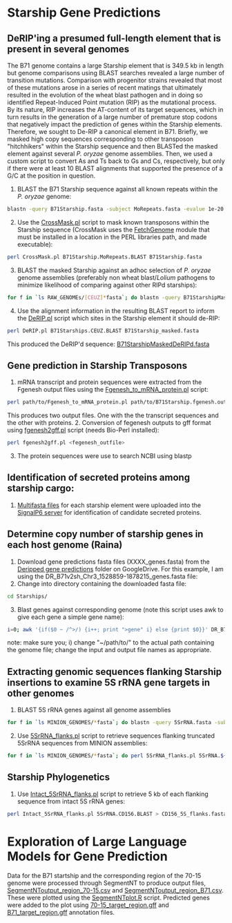 # Starship Gene Predictions

## DeRIP'ing a presumed full-length element that is present in several genomes
The B71 genome contains a large Starship element that is 349.5 kb in length but genome comparisons using BLAST searches revealed a large number of transition mutations. Comparison with progenitor strains revealed that most of these mutations arose in a series of recent matings that ultimately resulted in the evolution of the wheat blast pathogen and in doing so identified Repeat-Induced Point mutation (RIP) as the mutational process. By its nature, RIP increases the AT-content of its target sequences, which in turn results in the generation of a large number of premature stop codons that negatively impact the prediction of genes within the Starship elements. Therefore, we sought to De-RIP a canonical element in B71. Briefly, we masked high copy sequences corresponding to other transposon "hitchhikers" within the Starship sequence and then BLASTed the masked element against several *P. oryzae* genome assemblies. Then, we used a custom script to convert As and Ts back to Gs and Cs, respectively, but only if there were at least 10 BLAST alignments that supported the presence of a G/C at the position in question.

1. BLAST the B71 Starship sequence against all known repeats within the *P. oryzae* genome:
```bash
blastn -query B71Starship.fasta -subject MoRepeats.fasta -evalue 1e-20 -max_target_seqs 20000 -outfmt '6 qseqid sseqid qstart qend sstart send btop' > B71Starship.MoRepeats.BLAST
```
2. Use the [CrossMask.pl](/scripts/CrossMask.pl) script to mask known transposons within the Starship sequence (CrossMask uses the [FetchGenome](scripts/FetchGenome.pm) module that must be installed in a location in the PERL libraries path, and made executable):
```bash
perl CrossMask.pl B71Starship.MoRepeats.BLAST B71Starship.fasta
```
3. BLAST the masked Starship against an adhoc selection of *P. oryzae* genome assemblies (preferably non wheat blast/*Lolium* pathogens to minimize likelihood of comparing against other RIPd starships):
```bash
for f in `ls RAW_GENOMEs/[CEUZ]*fasta`; do blastn -query B71StarshipMasked.fasta -subject $f -evalue 1e-100 -outfmt 0 >> B71Starships.CEUZ.BLAST; done 
```
4. Use the alignment information in the resulting BLAST report to inform the [DeRIP.pl](/scripts/DeRIP.pl) script which sites in the Starship element it should de-RIP:
```bash
perl DeRIP.pl B71Starships.CEUZ.BLAST B71Starship_masked.fasta
```
This produced the DeRIP'd sequence: [B71StarshipMaskedDeRIPd.fasta](/data/B71StarshipMaskedDeRIPd.fasta)

## Gene prediction in Starship Transposons
1. mRNA transcript and protein sequences were extracted from the Fgenesh output files using the [Fgenesh_to_mRNA_protein.pl](/scripts/Fgenesh_to_mRNA_protein.pl) script:
```bash
perl path/to/Fgenesh_to_mRNA_protein.pl path/to/B71Starship.fgenesh.out
```
This produces two output files. One with the the transcript sequences and the other with proteins.
2. Conversion of fegenesh outputs to gff format using [fgenesh2gff.pl](/scripts/fgenesh2gff.pl) script (needs Bio-Perl installed):
```bash
perl fgenesh2gff.pl <fegenesh_outfile>
```
3. The protein sequences were use to search NCBI using blastp

## Identification of secreted proteins among starship cargo:

1. [Multifasta files](/data/StarshipFastas/) for each starship element were uploaded into the [SignalP6 server](https://services.healthtech.dtu.dk/service.php?SignalP) for identification of candidate secreted proteins.

## Determine copy number of starship genes in each host genome (Raina)
1. Download gene predictions fasta files (XXXX_genes.fasta) from the [Deripped gene predictions](https://drive.google.com/drive/u/0/folders/10hqhFidG4XRdHH0CA26XTvq_yIwpeguB) folder on GoogleDrive. For this example, I am using the DR_B71v2sh_Chr3_1528859-1878215_genes.fasta file:
2. Change into directory containing the downloaded fasta file:
```bash
cd Starships/
```
3. Blast genes against corresponding genome (note this script uses awk to give each gene a simple gene name):
```bash
i=0; awk '{if($0 ~ /^>/) {i++; print ">gene" i} else {print $0}}' DR_B71v2sh_Chr3_1528859-1878215_genes.fasta | blastn -query - -subject ~/path/to/B71v2sh.fasta -outfmt '6 qseqid sseqid qlen pident length mismatch gapopen qstart qend sstart send evalue score' | sort -k1.5,1n -k2.4,2 -k10,10n > B71v2sh_Chr3_1528859-1878215.B71v2sh.BLAST
```
note: make sure you; i) change "~/path/to/" to the actual path containing the genome file; change the input and output file names as appropriate.

## Extracting genomic sequences flanking Starship insertions to examine 5S rRNA gene targets in other genomes
1. BLAST 5S rRNA genes against all genome assemblies
```bash
for f in `ls MINION_GENOMES/*fasta`; do blastn -query 5SrRNA.fasta -subject $f -outfmt 6 > 5SrRNA.${f/_*/}.BLAST; done
```
2. Use [5SrRNA_flanks.pl](/scripts/5SrRNA_flanks.pl) script to retrieve sequences flanking truncated 5SrRNA sequences from MINION assemblies:
```bash
for f in `ls MINION_GENOMES/*fasta`; do perl 5SrRNA_flanks.pl 5SrRNA.${f/_*/}.BLAST $f >> Truncated_5SrRNA_flanks.fasta; done
```
## Starship Phylogenetics
1. Use [Intact_5SrRNA_flanks.pl](/scripts/Intact_5SrRNA_flanks.pl) script to retrieve 5 kb of each flanking sequence from intact 5S rRNA genes:
```bash
perl Intact_5SrRNA_flanks.pl 5SrRNA.CD156.BLAST > CD156_5S_flanks.fasta
```
# Exploration of Large Language Models for Gene Prediction
Data for the B71 startship and the corresponding region of the 70-15 genome were processed through SegmentNT to produce output files, [SegmentNToutput_region_70-15.csv](/data/SegmentNToutput_region_70-15.csv) and [SegmentNToutput_region_B71.csv](/data/SegmentNToutput_region_B71.csv). These were plotted using the [SegmentNTplot.R](/scripts/SegmentNTplot.R) script. Predicted genes were added to the plot using [70-15_target_region.gff](/data/70-15_target_region.gff) and [B71_target_region.gff](/data/B71_target_region.gff) annotation files.
